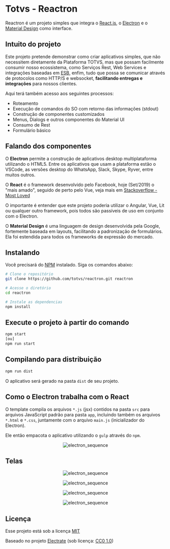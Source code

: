 # Totvs - Reactron

Reactron é um projeto simples que integra o [React.js](https://reactjs.org/), o [Electron](https://electronjs.org/) e o [Material Design](https://material-ui.com/pt/) como interface.

## Intuito do projeto

Este projeto pretende demonstrar como criar aplicativos simples, que não necessitem diretamente da Plataforma TOTVS, mas que possam facilmente consumir nosso ecossistema, como Serviços Rest, Web Services e integrações baseadas em [ESB](https://pt.wikipedia.org/wiki/Enterprise_Service_Bus), enfim, tudo que possa se comunicar através de protocolos como HTTP/S e websocket, **facilitando entregas e integrações** para nossos clientes.

Aqui terá também acesso aos seguintes processos:
+ Roteamento
+ Execução de comandos do SO com retorno das informações (stdout)
+ Construção de componentes customizados
+ Menus, Dialogs e outros componentes do Material UI
+ Consumo de Rest
+ Formulário básico

## Falando dos componentes

O **Electron** permite a construção de aplicativos desktop multiplataforma utilizando o HTML5. Entre os aplicativos que usam a plataforma estão o VSCode, as versões desktop do WhatsApp, Slack, Skype, Ryver, entre muitos outros.  

O **React** é o framework desenvolvido pelo Facebook, hoje (Set/2019) o "mais amado", seguido de perto pelo Vue, veja mais em  [Stackoverflow - Most Loved](https://insights.stackoverflow.com/survey/2019#technology-_-most-loved-dreaded-and-wanted-web-frameworks)

O importante é entender que este projeto poderia utilizar o Angular, Vue, Lit ou qualquer outro framework, pois todos são passíveis de uso em conjunto com o Electron.

O **Material Design** é uma linguagem de design desenvolvida pela Google, fortemente baseada em layouts, facilitando a padronização de formulários. Ela foi estendida para todos os frameworks de expressão do mercado.

## Instalando

Você precisará do [NPM](https://nodejs.org/en/) instalado.
Siga os comandos abaixo:

```bash
# Clone o repositório
git clone https://github.com/totvs/reactron.git reactron

# Acesse o diretório
cd reactron

# Instale as dependencias
npm install
```

## Execute o projeto à partir do comando

```bash
npm start
[ou]
npm run start
```

## Compilando para distribuição

```bash
npm run dist
```

O aplicativo será gerado na pasta `dist` de seu projeto.


## Como o Electron trabalha com o React

O template compila os arquivos `*.js` (jsx) contidos na pasta `src` para arquivos JavaScript padrão para pasta `app`, incluindo também os arquivos `*.html` e `*.css`, juntamente com o arquivo `main.js` (inicializador do Electron). 

Ele então empacota o aplicativo utilizando o `gulp` através do `npm`.


<p align="center"> 
  <img src="https://github.com/totvs/reactron/blob/master/images/electron_sequence.png" alt="electron_sequence" border="0">
</p>

## Telas

<p align="center"> 
  <img src="https://github.com/totvs/reactron/blob/master/images/screen1.png" alt="electron_sequence" border="0">
</p>
<p align="center"> 
  <img src="https://github.com/totvs/reactron/blob/master/images/screen2.png" alt="electron_sequence" border="0">
</p>
<p align="center"> 
  <img src="https://github.com/totvs/reactron/blob/master/images/screen3.png" alt="electron_sequence" border="0">
</p>
<p align="center"> 
  <img src="https://github.com/totvs/reactron/blob/master/images/screen4.png" alt="electron_sequence" border="0">
</p>

## Licença

Esse projeto está sob a licença [MIT](https://www.opensource.org/licenses/mit-license.php)

Baseado no projeto [Electrate](https://github.com/mmick66/electrate) (sob licença: [CC0 1.0](https://creativecommons.org/publicdomain/zero/1.0/deed.pt_BR))
